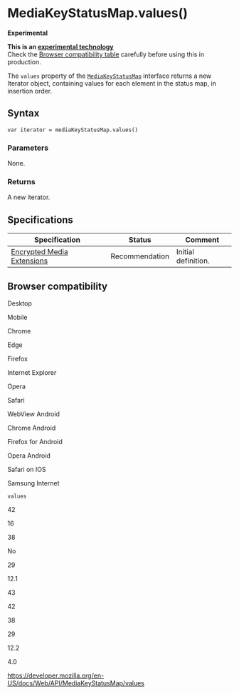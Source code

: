MediaKeyStatusMap.values()
==========================

**Experimental**

**This is an [experimental technology](https://developer.mozilla.org/en-US/docs/MDN/Guidelines/Conventions_definitions#experimental)**  
Check the [Browser compatibility table](#browser_compatibility) carefully before using this in production.

The `values` property of the [`MediaKeyStatusMap`](../mediakeystatusmap) interface returns a new Iterator object, containing values for each element in the status map, in insertion order.

Syntax
------

    var iterator = mediaKeyStatusMap.values()

### Parameters

None.

### Returns

A new iterator.

Specifications
--------------

<table><thead><tr class="header"><th>Specification</th><th>Status</th><th>Comment</th></tr></thead><tbody><tr class="odd"><td><a href="https://w3c.github.io/encrypted-media/">Encrypted Media Extensions</a></td><td><span class="spec-rec">Recommendation</span></td><td>Initial definition.</td></tr></tbody></table>

Browser compatibility
---------------------

Desktop

Mobile

Chrome

Edge

Firefox

Internet Explorer

Opera

Safari

WebView Android

Chrome Android

Firefox for Android

Opera Android

Safari on IOS

Samsung Internet

`values`

42

16

38

No

29

12.1

43

42

38

29

12.2

4.0

<a href="https://developer.mozilla.org/en-US/docs/Web/API/MediaKeyStatusMap/values" class="_attribution-link">https://developer.mozilla.org/en-US/docs/Web/API/MediaKeyStatusMap/values</a>
